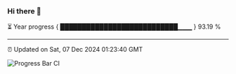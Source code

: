 ### Hi there 👋

⏳ Year progress { ███████████████████████████▁▁▁ } 93.19 %

---

⏰ Updated on Sat, 07 Dec 2024 01:23:40 GMT

![Progress Bar CI](https://github.com/liununu/liununu/workflows/Progress%20Bar%20CI/badge.svg)
